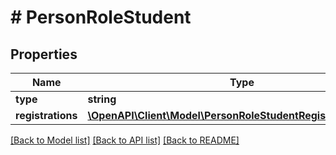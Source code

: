 # # PersonRoleStudent

## Properties

Name | Type | Description | Notes
------------ | ------------- | ------------- | -------------
**type** | **string** |  | [optional]
**registrations** | [**\OpenAPI\Client\Model\PersonRoleStudentRegistrationsInner[]**](PersonRoleStudentRegistrationsInner.md) |  | [optional]

[[Back to Model list]](../../README.md#models) [[Back to API list]](../../README.md#endpoints) [[Back to README]](../../README.md)
